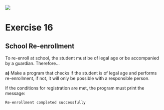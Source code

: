 ![](https://i.imgur.com/xG74tOh.png)

# Exercise 16

## School Re-enrollment

To re-enroll at school, the student must be of legal age or be accompanied by a guardian. Therefore...

**a)** Make a program that checks if the student is of legal age and performs re-enrollment, if not, it will only be possible with a responsible person.

If the conditions for registration are met, the program must print the message:

`Re-enrollment completed successfully`